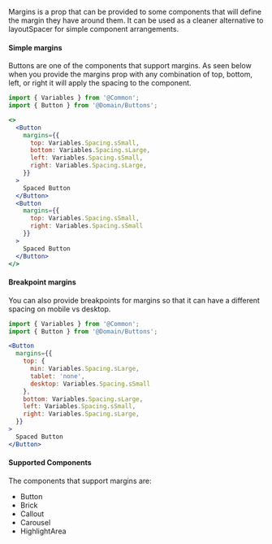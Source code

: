 Margins is a prop that can be provided to some components that will define the margin they
have around them. It can be used as a cleaner alternative to layoutSpacer for simple component
arrangements. 

#### Simple margins

Buttons are one of the components that support margins. As seen below when you provide the
margins prop with any combination of top, bottom, left, or right it will apply the spacing
to the component.

```jsx
import { Variables } from '@Common';
import { Button } from '@Domain/Buttons';

<>
  <Button
    margins={{
      top: Variables.Spacing.sSmall,
      bottom: Variables.Spacing.sLarge,
      left: Variables.Spacing.sSmall,
      right: Variables.Spacing.sLarge,
    }}
  >
    Spaced Button
  </Button>
  <Button
    margins={{
      top: Variables.Spacing.sSmall,
      right: Variables.Spacing.sSmall
    }}
  >
    Spaced Button
  </Button>
</>
```


#### Breakpoint margins

You can also provide breakpoints for margins so that it can have a different spacing on
mobile vs desktop.

```jsx
import { Variables } from '@Common';
import { Button } from '@Domain/Buttons';

<Button
  margins={{
    top: {
      min: Variables.Spacing.sLarge,
      tablet: 'none',
      desktop: Variables.Spacing.sSmall
    },
    bottom: Variables.Spacing.sLarge,
    left: Variables.Spacing.sSmall,
    right: Variables.Spacing.sLarge,
  }}
>
  Spaced Button
</Button>
```

#### Supported Components

The components that support margins are:
* Button
* Brick
* Callout
* Carousel
* HighlightArea
